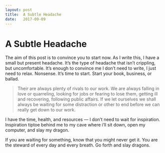 ```yaml
---
layout: post
title:  A Subtle Headache
date:   2017-09-09
---
```


# A Subtle Headache

The aim of this post is to convince you to start now. As I write this, I have a small but present headache. It’s the type of headache that isn’t crippling, but uncomfortable. It’s enough to convince me I don’t need to write, I just need to relax. Nonsense. It’s time to start. Start your book, business, or ballad.

> Their are always plenty of rivals to our work. We are always falling in love or quarreling, looking for jobs or fearing to lose them, getting ill and recovering, following public affairs. If we let ourselves we shall always be waiting for some distraction or other to end before we can really get down to our work.

I have the time, health, and resources — I don’t need to wait for inspiration. Inspiration tiptoe behind me to my cave where i’ll sit down, open my computer, and slay my dragon.

If you are waiting for something, know that you might never get it. You are the steward of every day and every breath. Go forth and slay dragons.

